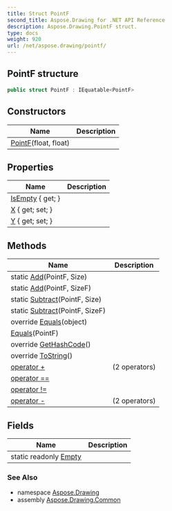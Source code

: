 ```yaml
---
title: Struct PointF
second_title: Aspose.Drawing for .NET API Reference
description: Aspose.Drawing.PointF struct. 
type: docs
weight: 920
url: /net/aspose.drawing/pointf/
---
```

## PointF structure

```csharp
public struct PointF : IEquatable<PointF>
```

## Constructors

| Name | Description |
| --- | --- |
| [PointF](pointf/)(float, float) |  |

## Properties

| Name | Description |
| --- | --- |
| [IsEmpty](../../aspose.drawing/pointf/isempty/) { get; } |  |
| [X](../../aspose.drawing/pointf/x/) { get; set; } |  |
| [Y](../../aspose.drawing/pointf/y/) { get; set; } |  |

## Methods

| Name | Description |
| --- | --- |
| static [Add](../../aspose.drawing/pointf/add/#add)(PointF, Size) |  |
| static [Add](../../aspose.drawing/pointf/add/#add_1)(PointF, SizeF) |  |
| static [Subtract](../../aspose.drawing/pointf/subtract/#subtract)(PointF, Size) |  |
| static [Subtract](../../aspose.drawing/pointf/subtract/#subtract_1)(PointF, SizeF) |  |
| override [Equals](../../aspose.drawing/pointf/equals/#equals_1)(object) |  |
| [Equals](../../aspose.drawing/pointf/equals/#equals)(PointF) |  |
| override [GetHashCode](../../aspose.drawing/pointf/gethashcode/)() |  |
| override [ToString](../../aspose.drawing/pointf/tostring/)() |  |
| [operator +](../../aspose.drawing/pointf/op_addition/#op_addition) |  (2 operators) |
| [operator ==](../../aspose.drawing/pointf/op_equality/) |  |
| [operator !=](../../aspose.drawing/pointf/op_inequality/) |  |
| [operator -](../../aspose.drawing/pointf/op_subtraction/#op_subtraction) |  (2 operators) |

## Fields

| Name | Description |
| --- | --- |
| static readonly [Empty](../../aspose.drawing/pointf/empty/) |  |

### See Also

* namespace [Aspose.Drawing](../../aspose.drawing/)
* assembly [Aspose.Drawing.Common](../../)


